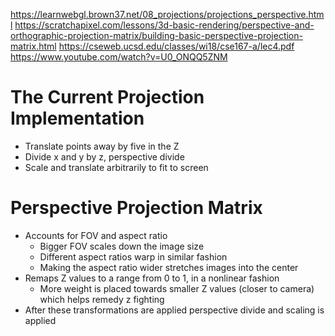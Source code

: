 https://learnwebgl.brown37.net/08_projections/projections_perspective.html
https://scratchapixel.com/lessons/3d-basic-rendering/perspective-and-orthographic-projection-matrix/building-basic-perspective-projection-matrix.html
https://cseweb.ucsd.edu/classes/wi18/cse167-a/lec4.pdf
https://www.youtube.com/watch?v=U0_ONQQ5ZNM

# The Current Projection Implementation
* Translate points away by five in the Z
* Divide x and y by z, perspective divide
* Scale and translate arbitrarily to fit to screen

# Perspective Projection Matrix
* Accounts for FOV and aspect ratio
    * Bigger FOV scales down the image size
    * Different aspect ratios warp in similar fashion
    * Making the aspect ratio wider stretches images into the center
* Remaps Z values to a range from 0 to 1, in a nonlinear fashion
    * More weight is placed towards smaller Z values (closer to camera) which
    helps remedy z fighting
* After these transformations are applied perspective divide and scaling is applied
